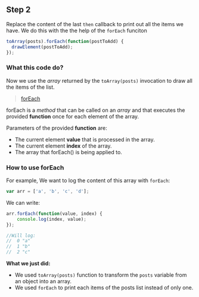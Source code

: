 ## Step 2

Replace the content of the last `then` callback to print out all the items we have.
We do this with the the help of the `forEach` funciton

```javascript
toArray(posts).forEach(function(postToAdd) {
  drawElement(postToAdd);
});
```

### What this code do?

Now we use the _array_ returned by the `toArray(posts)` invocation to draw all the items of the list.

> [forEach](https://developer.mozilla.org/en-US/docs/Web/JavaScript/Reference/Global_Objects/Array/forEach)

forEach is a _method_ that can be called on an _array_ and that executes the provided __function__ once for each element of the array.

Parameters of the provided __function__ are:

* The current element __value__ that is processed in the array.
* The current element __index__ of the array.
* The array that forEach() is being applied to.

### How to use forEach

For example, We want to log the content of this array with `forEach`:

```js
var arr = ['a', 'b', 'c', 'd'];
```

We can write:

```js
arr.forEach(function(value, index) {
	console.log(index, value);
});

//Will log:
//  0 "a"
//  1 "b"
//  2 "c"
```

**What we just did:**

 * We used `toArray(posts)` function to transform the `posts` variable from an object into an array.
 * We used `forEach` to print each items of the posts list instead of only one.

